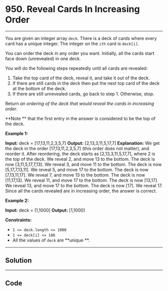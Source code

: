 # 950. Reveal Cards In Increasing Order

---

You are given an integer array `deck`. There is a deck of cards where every card has a unique integer. The integer on the `ith` card is `deck[i]`.

You can order the deck in any order you want. Initially, all the cards start face down (unrevealed) in one deck.

You will do the following steps repeatedly until all cards are revealed:

  1. Take the top card of the deck, reveal it, and take it out of the deck.
  2. If there are still cards in the deck then put the next top card of the deck at the bottom of the deck.
  3. If there are still unrevealed cards, go back to step 1. Otherwise, stop.



Return _an ordering of the deck that would reveal the cards in increasing order_.

**Note ** that the first entry in the answer is considered to be the top of the deck.

 

**Example 1:**


**Input:** deck = [17,13,11,2,3,5,7]
**Output:** [2,13,3,11,5,17,7]
**Explanation:** 
We get the deck in the order [17,13,11,2,3,5,7] (this order does not matter), and reorder it.
After reordering, the deck starts as [2,13,3,11,5,17,7], where 2 is the top of the deck.
We reveal 2, and move 13 to the bottom.  The deck is now [3,11,5,17,7,13].
We reveal 3, and move 11 to the bottom.  The deck is now [5,17,7,13,11].
We reveal 5, and move 17 to the bottom.  The deck is now [7,13,11,17].
We reveal 7, and move 13 to the bottom.  The deck is now [11,17,13].
We reveal 11, and move 17 to the bottom.  The deck is now [13,17].
We reveal 13, and move 17 to the bottom.  The deck is now [17].
We reveal 17.
Since all the cards revealed are in increasing order, the answer is correct.


**Example 2:**


**Input:** deck = [1,1000]
**Output:** [1,1000]


 

**Constraints:**

  * `1 <= deck.length <= 1000`
  * `1 <= deck[i] <= 106`
  * All the values of `deck` are **unique **.

---

## Solution



---

## Code
```python


```